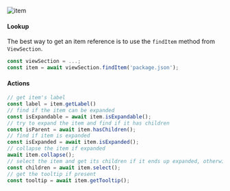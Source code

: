 ![item](https://user-images.githubusercontent.com/4181232/56657225-c7d17a80-6697-11e9-8690-5055d6737a7a.png)

#### Lookup

The best way to get an item reference is to use the ```findItem``` method from ```ViewSection```.

```typescript
const viewSection = ...;
const item = await viewSection.findItem('package.json');
```

#### Actions

```typescript
// get item's label
const label = item.getLabel()
// find if the item can be expanded
const isExpandable = await item.isExpandable();
// try to expand the item and find if it has children
const isParent = await item.hasChildren();
// find if item is expanded
const isExpanded = await item.isExpanded();
// collapse the item if expanded
await item.collapse();
// select the item and get its children if it ends up expanded, otherwise get an empty array
const children = await item.select();
// get the tooltip if present
const tooltip = await item.getTooltip();
```
